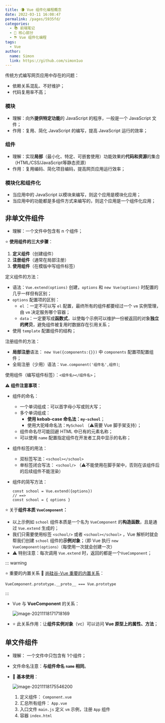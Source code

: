 ```yaml
---
title: 🌘 Vue 组件化编程概念
date: 2022-03-11 16:08:47
permalink: /pages/5935fd/
categories: 
  - 📚 前端笔记
  - 🏃 核心部分
  - ⛈ Vue 组件化编程
tags: 
  - Vue
author: 
  name: Simon
  link: https://github.com/simon1uo
---
```

传统方式编写网页应用中存在的问题：

+ 依赖关系混乱、不好维护；
+ 代码复用率不高；

### 模块

+ 理解：向外**提供特定功能**的 JavaScript 的程序，一般是一个 JavaScript 文件；
+ 作用：复用、简化 JavaScript 的编写，提高 JavaScript 运行的效率；



### 组件

+ 理解：实现**局部**（最小化、特定、可嵌套使用）功能效果的**代码和资源**的集合（HTML/CSS/JavaScript等静态资源）
+ 作用：复用编码、简化项目编码，提高网页应用运行效率；



### 模块化和组件化

+ 当应用中的 JavaScript 以模块来编写，则这个应用是模块化应用；
+ 当应用中的功能都是多组件方式来编写的，则这个应用是一个组件化应用；



## 非单文件组件

+ 理解：一个文件中包含有 n 个组件；



:star: **使用组件的三大步骤**：

1. **定义组件**（创建组件）
2. **注册组件**（通常在局部注册）
3. **使用组件**（在模版中写组件标签）

定义组件的方法：

+ 语法：`Vue.extend(options)` 创建，`options` 和 `new Vue(options)` 时配置的几乎一样但有区别；
+ `options` 配置项的区别：
  + `el` ：一定不可以写 `el` 配置，最终所有的组件都要经过一个 `vm` 实例管理，由 `vm` 决定服务哪个容器；
  + `data`：一定要写成**函数式**，以使每个示例可以维护一份被返回的对象**独立的拷贝**，避免组件被复用时数据存在引用关系；
+ 使用 `template` 配置组件的结构；

注册组件的方法：

+ **局部注册**语法： `new Vue({components:{}})` 中 `components` 配置项配置组件；
+  全局注册（少用）语法：`Vue.component('组件名',组件)`;

使用组件（编写组件标签）：`<组件名></组件名>`；



⚠️ **组件注意事项**：

+ 组件的命名：

  + 一个单词组成：可以首字母小写或则大写；
  + 多个单词组成：
    + **使用 kebab-case 命名法：`my-school`**；
    + 使用大驼峰命名法：`MySchool` （⚠️需要 Vue 脚手架支持）；
  + 组件命名尽可能回避 HTML 中已有的元素名称；
  + 可以使用 `name` 配置指定组件在开发者工具中显示的名称；

+ 组件标签的用法：

  + 双标签写法：`<school></school>`
  + 单标签闭合写法： `<school/>` （⚠️不能使用在脚手架中，否则在该组件后的后续组件不能渲染）

+ 组件的简写方法：

  ```vue
  const school = Vue.extend({options}) 
  // ==> 
  const school = { options }
  ```



:star: 关于**组件本质 `VueComponent`：**

+ 以上示例如 `school` 组件本质是一个名为 `VueComponent` 的**构造函数**，且是通过 `Vue.extend` 生成的；
+ 我们只需要使用标签 `<school/>` 或者  `<school></school>` ，Vue 解析时就会帮我们创建 `school` 组件的**示例对象**；（即 Vue 执行 `new VueComponent(options）`（每使用一次就会创建一次）
+ ⚠️ 特别注意：每次调用 `Vue.extend` 时，返回的都是一个`VueComponent`；





::: warning 

:star: 重要的内置关系 🔗 [尚硅谷-Vue 重要的内置关系](https://www.bilibili.com/video/BV1Zy4y1K7SH?p=59&spm_id_from=pageDriver)：

`VueComponent.prototype.__proto__ === Vue.prototype`

:::

+ Vue 与 **VueComponent** 的关系：

  ![image-20211118171718169](https://cdn.jsdelivr.net/gh/simon1uo/image-flow@master/image/jO5lE3.png)

+ :star: 此关系作用：让**组件实例对象**（vc）可以访问 **Vue 原型上的属性、方法**；

## 单文件组件

+ 理解： 一个文件中只包含有 1个组件；

+ 文件命名注意：**与组件命名 `name` 相同**。



+ 🔗 **基本使用**：

  ![image-20211118175546200](https://cdn.jsdelivr.net/gh/simon1uo/image-flow@master/image/JSvwqb.png)

  1. 定义组件： `Component.vue`
  2. 汇总所有组件： `App.vue`
  3. 入口文件 `main.js` 定义 `vm` 示例，注册 `App` 组件
  4. 容器 `index.html`



